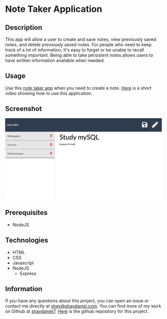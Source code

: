 # Note Taker Application

## Description

This app will allow a user to create and save notes, view previously saved notes, and delete previously saved notes. For people who need to keep track of a lot of information, it's easy to forget or be unable to recall something important. Being able to take persistent notes allows users to have written information available when needed.

## Usage

Use this [note taker app](https://stormy-garden-29411.herokuapp.com/) when you need to create a note.  [Here](https://drive.google.com/file/d/1JQlo4l0zlfOfbisCjROhsizH0IrLgpcC/view?usp=sharing "Link to video showing how to use this app") is a short video showing how to use this application.

## Screenshot

![Alt text](screenshot.png "Screenshot")

## Prerequisites

* NodeJS

## Technologies

* HTML
* CSS
* Javascript
* NodeJS
    * Express

## Information

If you have any questions about this project, you can open an issue or contact me directly at shay@shaydaniel.com. You can find more of my work on Github at [shaydaniel7](https://github.com/shaydaniel7/).  [Here](https://github.com/shaydaniel7/notetaker "Link to github repository") is the github repository for this project.



